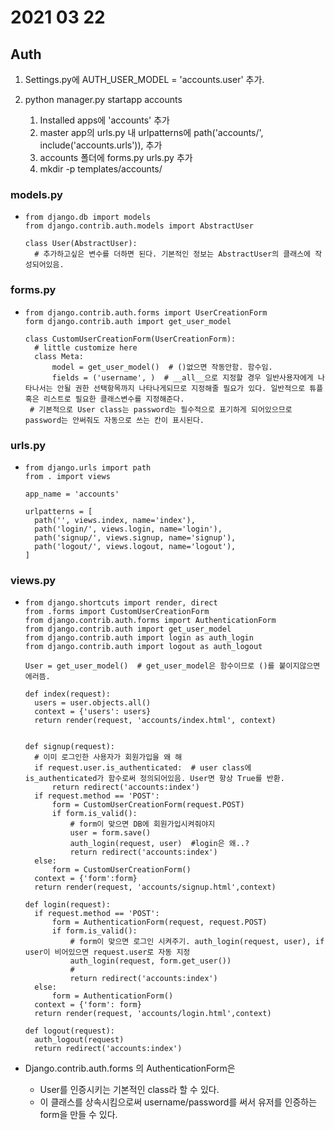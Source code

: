 # 2021 03 22

## Auth

1. Settings.py에 AUTH_USER_MODEL = 'accounts.user' 추가.



2. python manager.py startapp accounts
   1. Installed apps에 'accounts' 추가
   2. master app의 urls.py 내 urlpatterns에 path('accounts/', include('accounts.urls')), 추가
   3. accounts 폴더에 forms.py urls.py 추가
   4. mkdir -p templates/accounts/

### models.py

- ```django
  from django.db import models
  from django.contrib.auth.models import AbstractUser
  
  class User(AbstractUser):
  	# 추가하고싶은 변수를 더하면 된다. 기본적인 정보는 AbstractUser의 클래스에 작성되어있음.
  ```



### forms.py

- ```django
  from django.contrib.auth.forms import UserCreationForm
  form django.contrib.auth import get_user_model
  
  class CustomUserCreationForm(UserCreationForm):
  	# little customize here
  	class Meta:
  		model = get_user_model()  # ()없으면 작동안함. 함수임.
  		fields = ('username', )  # __all__으로 지정할 경우 일반사용자에게 나타나서는 안될 권한 선택항목까지 나타나게되므로 지정해줄 필요가 있다. 일반적으로 튜플 혹은 리스트로 필요한 클래스변수를 지정해준다.
   # 기본적으로 User class는 password는 필수적으로 표기하게 되어있으므로 password는 안써줘도 자동으로 쓰는 칸이 표시된다.
  ```



### urls.py

- ```django
  from django.urls import path
  from . import views
  
  app_name = 'accounts'
  
  urlpatterns = [
  	path('', views.index, name='index'),
  	path('login/', views.login, name='login'),
  	path('signup/', views.signup, name='signup'),
  	path('logout/', views.logout, name='logout'),
  ]
  ```



### views.py

- ```django
  from django.shortcuts import render, direct
  from .forms import CustomUserCreationForm
  from django.contrib.auth.forms import AuthenticationForm
  from django.contrib.auth import get_user_model
  from django.contrib.auth import login as auth_login
  from django.contrib.auth import logout as auth_logout
  
  User = get_user_model()  # get_user_model은 함수이므로 ()를 붙이지않으면 에러뜸.
  
  def index(request):
  	users = user.objects.all()
  	context = {'users': users}
  	return render(request, 'accounts/index.html', context)
  
  
  def signup(request):
  	# 이미 로그인한 사용자가 회원가입을 왜 해
  	if request.user.is_authenticated:  # user class에 is_authenticated가 함수로써 정의되어있음. User면 항상 True를 반환.
  		return redirect('accounts:index')
  	if request.method == 'POST':
  		form = CustomUserCreationForm(request.POST)
  		if form.is_valid():
  			# form이 맞으면 DB에 회원가입시켜줘야지
  			user = form.save()
  			auth_login(request, user)  #login은 왜..?
  			return redirect('accounts:index')
  	else:
  		form = CustomUserCreationForm()
  	context = {'form':form}
  	return render(request, 'accounts/signup.html',context)
  
  def login(request):
  	if request.method == 'POST':
  		form = AuthenticationForm(request, request.POST)
  		if form.is_valid():
  			# form이 맞으면 로그인 시켜주기. auth_login(request, user), if user이 비어있으면 request.user로 자동 지정
  			auth_login(request, form.get_user())
  			#
  			return redirect('accounts:index')
  	else:
  		form = AuthenticationForm()
  	context = {'form': form}
  	return render(request, 'accounts/login.html',context)
  
  def logout(request):
  	auth_logout(request)
  	return redirect('accounts:index')
  ```

- Django.contrib.auth.forms 의 AuthenticationForm은

  - User를 인증시키는 기본적인 class라 할 수 있다.
  - 이 클래스를 상속시킴으로써 username/password를 써서 유저를 인증하는 form을 만들 수 있다.